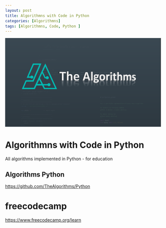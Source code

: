 ```yaml
---
layout: post
title: Algorithmns with Code in Python 
categories: [Algorithmns]
tags: [Algorithmns, Code, Python ]
--- 
```

![](../pics/20230705174525_algo_with_code_py.png)

# Algorithmns with Code in Python

All algorithms implemented in Python - for education

## Algorithms Python

<https://github.com/TheAlgorithms/Python>


# freecodecamp
<https://www.freecodecamp.org/learn>
